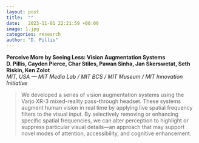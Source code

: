 ```yaml
---
layout: post
title:  ""
date:   2023-11-01 22:21:59 +00:00
image: 1.jpg
categories: research
author: "D. Pillis"
---
```


**Perceive More by Seeing Less: Vision Augmentation Systems**  
**D. Pillis, Cayden Pierce, Char Stiles, Pawan Sinha, Jan Skerswetat, Seth Riskin, Ken Zolot**  
*MIT, USA — MIT Media Lab / MIT BCS / MIT Museum / MIT Innovation Initiative*
<blockquote>
  <p>
We developed a series of vision augmentation systems using the Varjo XR-3 mixed-reality pass-through headset. These systems augment human vision in real time by applying live spatial frequency filters to the visual input.
By selectively removing or enhancing specific spatial frequencies, we can alter perception to highlight or suppress particular visual details—an approach that may support novel modes of attention, accessibility, and cognitive enhancement.
  </p>
</blockquote>
